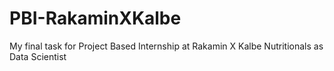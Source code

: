 # PBI-RakaminXKalbe
My final task for Project Based Internship at Rakamin X Kalbe Nutritionals as Data Scientist
